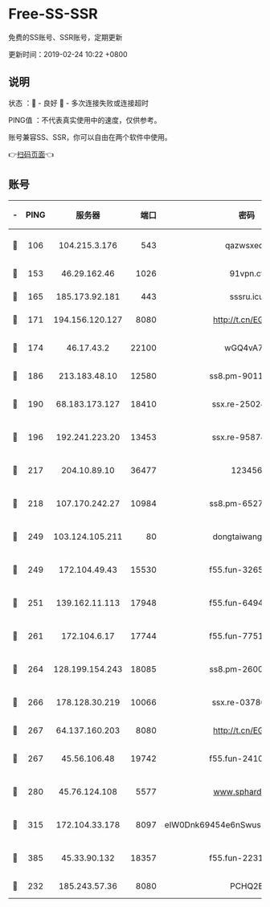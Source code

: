 # Free-SS-SSR

免费的SS账号、SSR账号，定期更新

更新时间：2019-02-24 10:22 +0800

## 说明

状态     ：🙂 - 良好 🙁 - 多次连接失败或连接超时

PING值   ：不代表真实使用中的速度，仅供参考。

账号兼容SS、SSR，你可以自由在两个软件中使用。

👉[扫码页面](https://liesauer.github.io/free-ss-ssr.github.io/)👈

## 账号

|-|PING|服务器|端口|密码|加密方式|区域|
|:----:|:----:|:-----:|-----:|:----:|:----:|:----:|
|🙂|106|104.215.3.176|543|qazwsxedc|aes-256-gcm|JP|
|🙂|153|46.29.162.46|1026|91vpn.cf|rc4-md5|RU|
|🙂|165|185.173.92.181|443|sssru.icu|rc4-md5|RU|
|🙂|171|194.156.120.127|8080|http://t.cn/EGJIyrl|rc4-md5|RU|
|🙂|174|46.17.43.2|22100|wGQ4vA7D|aes-256-gcm|RU|
|🙂|186|213.183.48.10|12580|ss8.pm-90110063|rc4-md5|RU|
|🙂|190|68.183.173.127|18410|ssx.re-25024639|aes-256-cfb|US|
|🙂|196|192.241.223.20|13453|ssx.re-95874126|aes-256-cfb|US|
|🙂|217|204.10.89.10|36477|123456|aes-256-cfb|US|
|🙂|218|107.170.242.27|10984|ss8.pm-65278892|aes-256-cfb|US|
|🙂|249|103.124.105.211|80|dongtaiwang.com|aes-256-cfb|US|
|🙂|249|172.104.49.43|15530|f55.fun-32654062|aes-256-cfb|SG|
|🙂|251|139.162.11.113|17948|f55.fun-64941452|aes-256-cfb|SG|
|🙂|261|172.104.6.17|17744|f55.fun-77515486|aes-256-cfb|US|
|🙂|264|128.199.154.243|18085|ss8.pm-26006115|aes-256-cfb|SG|
|🙂|266|178.128.30.219|10066|ssx.re-03786233|aes-256-cfb|SG|
|🙂|267|64.137.160.203|8080|http://t.cn/EGJIyrl|rc4-md5|CA|
|🙂|267|45.56.106.48|19742|f55.fun-24105973|aes-256-cfb|US|
|🙂|280|45.76.124.108|5577|www.sphard.com|aes-256-cfb|AU|
|🙂|315|172.104.33.178|8097|eIW0Dnk69454e6nSwuspv9DmS201tQ0D|aes-256-cfb|SG|
|🙂|385|45.33.90.132|18357|f55.fun-22315113|aes-256-cfb|US|
|🙂|232|185.243.57.36|8080|PCHQ2E|rc4-md5|US|
